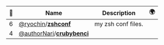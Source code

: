 |:star2: | Name | Description | 🌍|
|---|---|---|---|
|6|[@ryochin](https://github.com/ryochin)/[**zshconf**](https://github.com/ryochin/zshconf)|my zsh conf files.||
|4|[@authorNari](https://github.com/authorNari)/[**crubybenci**](https://github.com/authorNari/crubybenci)|||

